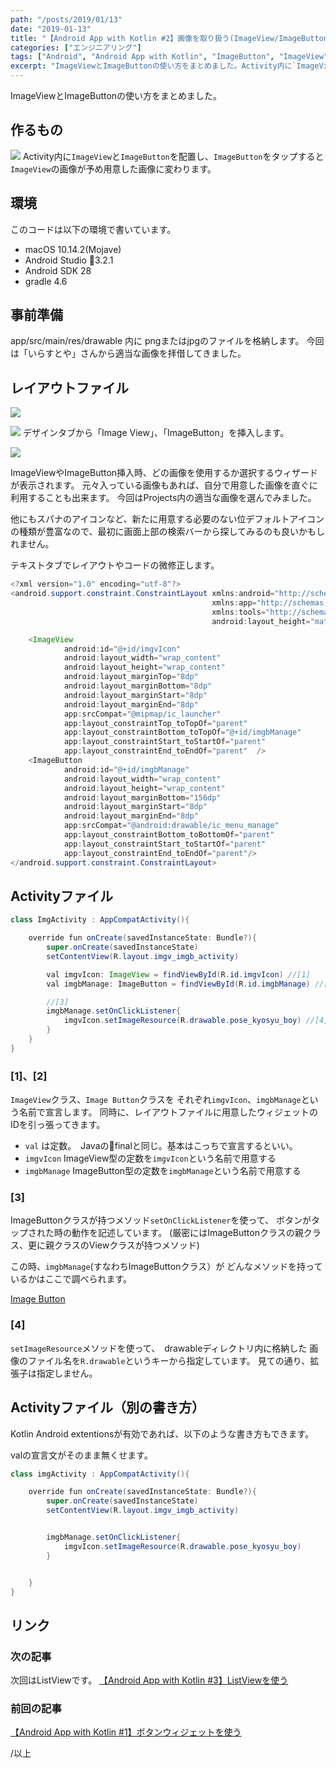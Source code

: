 ```yaml
---
path: "/posts/2019/01/13"
date: "2019-01-13"
title: "【Android App with Kotlin #2】画像を取り扱う(ImageView/ImageButton)"
categories: ["エンジニアリング"]
tags: ["Android", "Android App with Kotlin", "ImageButton", "ImageView", "Kotlin"]
excerpt: "ImageViewとImageButtonの使い方をまとめました。Activity内に`ImageView`と`ImageButton`を配置し、`ImageButton`をタップすると`Image..."
---
```


ImageViewとImageButtonの使い方をまとめました。

## 作るもの

![](https://blog.killinsun.com/wp-content/uploads/2019/01/02_imgView_Button.gif)
Activity内に`ImageView`と`ImageButton`を配置し、`ImageButton`をタップすると
`ImageView`の画像が予め用意した画像に変わります。

## 環境

このコードは以下の環境で書いています。

* macOS 10.14.2(Mojave)
* Android Studio 3.2.1
* Android SDK 28
* gradle 4.6

## 事前準備

app/src/main/res/drawable 内に pngまたはjpgのファイルを格納します。
今回は「いらすとや」さんから適当な画像を拝借してきました。

## レイアウトファイル

![](https://blog.killinsun.com/wp-content/uploads/2019/01/e72e013d37ef3effd4ec5d874cf2be67.png)

![](https://blog.killinsun.com/wp-content/uploads/2019/01/3ef7b7ca71fc7ef590fba1c41f3912f3.png)
デザインタブから「Image View」、「ImageButton」を挿入します。

![](https://blog.killinsun.com/wp-content/uploads/2019/01/f5d9f66c6b181612c7ed66f2cd044b78.png)

ImageViewやImageButton挿入時、どの画像を使用するか選択するウィザードが表示されます。
元々入っている画像もあれば、自分で用意した画像を直ぐに利用することも出来ます。
今回はProjects内の適当な画像を選んでみました。

他にもスパナのアイコンなど、新たに用意する必要のない位デフォルトアイコンの種類が豊富なので、最初に画面上部の検索バーから探してみるのも良いかもしれません。

テキストタブでレイアウトやコードの微修正します。

```Java
<?xml version="1.0" encoding="utf-8"?>
<android.support.constraint.ConstraintLayout xmlns:android="http://schemas.android.com/apk/res/android"
                                             xmlns:app="http://schemas.android.com/apk/res-auto"
                                             xmlns:tools="http://schemas.android.com/tools" android:layout_width="match_parent"
                                             android:layout_height="match_parent">

    <ImageView
            android:id="@+id/imgvIcon"
            android:layout_width="wrap_content"
            android:layout_height="wrap_content"
            android:layout_marginTop="8dp"
            android:layout_marginBottom="8dp"
            android:layout_marginStart="8dp"
            android:layout_marginEnd="8dp"
            app:srcCompat="@mipmap/ic_launcher"
            app:layout_constraintTop_toTopOf="parent"
            app:layout_constraintBottom_toTopOf="@+id/imgbManage"
            app:layout_constraintStart_toStartOf="parent"
            app:layout_constraintEnd_toEndOf="parent"  />
    <ImageButton
            android:id="@+id/imgbManage"
            android:layout_width="wrap_content"
            android:layout_height="wrap_content"
            android:layout_marginBottom="156dp"
            android:layout_marginStart="8dp"
            android:layout_marginEnd="8dp"
            app:srcCompat="@android:drawable/ic_menu_manage"
            app:layout_constraintBottom_toBottomOf="parent"
            app:layout_constraintStart_toStartOf="parent"
            app:layout_constraintEnd_toEndOf="parent"/>
</android.support.constraint.ConstraintLayout>
```

## Activityファイル

```Java
class ImgActivity : AppCompatActivity(){

    override fun onCreate(savedInstanceState: Bundle?){
        super.onCreate(savedInstanceState)
        setContentView(R.layout.imgv_imgb_activity)

        val imgvIcon: ImageView = findViewById(R.id.imgvIcon) //[1]
        val imgbManage: ImageButton = findViewById(R.id.imgbManage) //[2]

        //[3]
        imgbManage.setOnClickListener{
            imgvIcon.setImageResource(R.drawable.pose_kyosyu_boy) //[4]
        }
    }
}
```

### [1]、[2]

`ImageView`クラス、`Image Button`クラスを それぞれ`imgvIcon`、`imgbManage`という名前で宣言します。
同時に、レイアウトファイルに用意したウィジェットのIDを引っ張ってきます。

* `val` は定数。　Javaのfinalと同じ。基本はこっちで宣言するといい。
* `imgvIcon` ImageView型の定数を`imgvIcon`という名前で用意する
* `imgbManage` ImageButton型の定数を`imgbManage`という名前で用意する

### [3]

ImageButtonクラスが持つメソッド`setOnClickListener`を使って、
ボタンがタップされた時の動作を記述しています。
(厳密にはImageButtonクラスの親クラス、更に親クラスのViewクラスが持つメソッド)

この時、`imgbManage`(すなわちImageButtonクラス）が
どんなメソッドを持っているかはここで調べられます。

[Image Button](https://developer.android.com/reference/android/widget/ImageButton)

### [4]

`setImageResource`メソッドを使って、　drawableディレクトリ内に格納した
画像のファイル名を`R.drawable`というキーから指定しています。
見ての通り、拡張子は指定しません。

## Activityファイル（別の書き方）

Kotlin Android extentionsが有効であれば、以下のような書き方もできます。

valの宣言文がそのまま無くせます。

```Java
class imgActivity : AppCompatActivity(){

    override fun onCreate(savedInstanceState: Bundle?){
        super.onCreate(savedInstanceState)
        setContentView(R.layout.imgv_imgb_activity)


        imgbManage.setOnClickListener{
            imgvIcon.setImageResource(R.drawable.pose_kyosyu_boy)
        }


    }
}
```

## リンク

### 次の記事

次回はListViewです。
[【Android App with Kotlin #3】ListViewを使う](https://blog.killinsun.com/?p=418)

### 前回の記事

[【Android App with Kotlin #1】ボタンウィジェットを使う](https://blog.killinsun.com/?p=353)

/以上